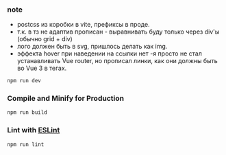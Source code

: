 ### note

- postcss из коробки в vite, префиксы в проде.
- т.к. в тз не адаптив прописан - выравнивать буду только через div'ы (обычно grid + div)
- лого должен быть в svg, пришлось делать как img.
- эффекта hover при наведении на ссылки нет -я просто не стал устанавливать Vue router, но прописал линки, как они должны быть во Vue 3 в тегах.

```sh
npm run dev
```

### Compile and Minify for Production

```sh
npm run build
```

### Lint with [ESLint](https://eslint.org/)

```sh
npm run lint
```
